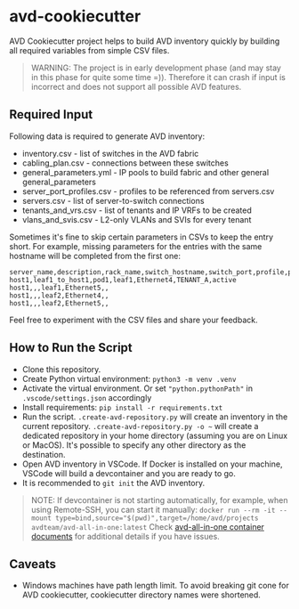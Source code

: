 # avd-cookiecutter

AVD Cookiecutter project helps to build AVD inventory quickly by building all required variables from simple CSV files.

> WARNING: The project is in early development phase (and may stay in this phase for quite some time =)).
> Therefore it can crash if input is incorrect and does not support all possible AVD features.

## Required Input

Following data is required to generate AVD inventory:

- inventory.csv - list of switches in the AVD fabric
- cabling_plan.csv - connections between these switches
- general_parameters.yml - IP pools to build fabric and other general general_parameters
- server_port_profiles.csv - profiles to be referenced from servers.csv
- servers.csv - list of server-to-switch connections
- tenants_and_vrs.csv - list of tenants and IP VRFs to be created
- vlans_and_svis.csv - L2-only VLANs and SVIs for every tenant

Sometimes it's fine to skip certain parameters in CSVs to keep the entry short. For example, missing parameters for the entries with the same hostname will be completed from the first one:

```csv
server_name,description,rack_name,switch_hostname,switch_port,profile,port_channel_mode
host1,leaf1_to_host1,pod1,leaf1,Ethernet4,TENANT_A,active
host1,,,leaf1,Ethernet5,,
host1,,,leaf2,Ethernet4,,
host1,,,leaf2,Ethernet5,,
```

Feel free to experiment with the CSV files and share your feedback.

## How to Run the Script

- Clone this repository.
- Create Python virtual environment: `python3 -m venv .venv`
- Activate the virtual environment. Or set `"python.pythonPath"` in `.vscode/settings.json` accordingly
- Install requirements: `pip install -r requirements.txt`
- Run the script. `.create-avd-repository.py` will create an inventory in the current repository. `.create-avd-repository.py -o ~` will create a dedicated repository in your home directory (assuming you are on Linux or MacOS). It's possible to specify any other directory as the destination.
- Open AVD inventory in VSCode. If Docker is installed on your machine, VSCode will build a devcontainer and you are ready to go.
- It is recommended to `git init` the AVD inventory.

> NOTE: If devcontainer is not starting automatically, for example, when using Remote-SSH, you can start it manually:
> `docker run --rm -it --mount type=bind,source="$(pwd)",target=/home/avd/projects avdteam/avd-all-in-one:latest`
> Check [avd-all-in-one container documents](https://github.com/arista-netdevops-community/avd-all-in-one-container) for additional details if you have issues.

## Caveats

- Windows machines have path length limit. To avoid breaking git cone for AVD cookiecutter, cookiecutter directory names were shortened.
